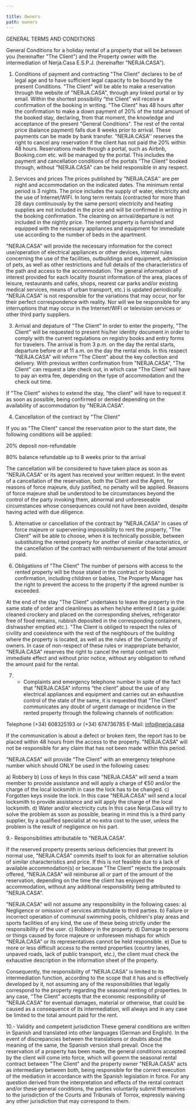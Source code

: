 ```yaml
---

title: Owners
path: owners
---
```


GENERAL TERMS AND CONDITIONS

General Conditions for a holiday rental of a property that will be between you (hereinafter "The Client") and the Property owner with the intermediation of Nerja.Casa E.S.P.J. (hereinafter "NERJA.CASA").

1.  Conditions of payment and contracting
"The Client" declares to be of legal age and to have sufficient legal capacity to be bound by the present Conditions. "The Client" will be able to make a reservation through the website of "NERJA.CASA", through any linked portal or by email. Within the shortest possibility “the Client” will receive a confirmation of the booking in writing. "The Client" has 48 hours after the confirmation to make a down payment of 20% of the total amount of the booked stay, declaring, from that moment, the knowledge and acceptance of the present "General Conditions". The rest of the rental price (balance payment) falls due 8 weeks prior to arrival. These payments can be made by bank transfer. "NERJA.CASA'' reserves the right to cancel any reservation if the client has not paid the 20% within 48 hours. Reservations made through a portal, such as Airbnb, Booking.com etc. will be managed by the portal. This includes the payment and cancellation conditions of the portals “The Client” booked through, without "NERJA.CASA" can be held responsible in any respect. 

2.  Services and prices
The prices published by "NERJA.CASA'' are per night and accommodation on the indicated dates. The minimum rental period is 3 nights. The price includes the supply of water, electricity and the use of Internet/WIFI. In long term rentals (contracted for more than 28 days continuously by the same person) electricity and heating supplies are not included in the price and will be confirmed in writing in the booking confirmation. The cleaning on arrival/departure is not included in the nightly price. The rented property is furnished and equipped with the necessary appliances and equipment for immediate use according to the number of beds in the apartment. 

"NERJA.CASA" will provide the necessary information for the correct use/operation of electrical appliances or other devices, internal rules concerning the use of the facilities, outbuildings and equipment, admission of pets, as well as other restrictions and full details of the characteristics of the path and access to the accommodation. The general information of interest provided for each locality (tourist information of the area, places of leisure, restaurants and cafés, shops, nearest car parks and/or existing medical services, means of urban transport, etc.) is updated periodically. "NERJA.CASA" is not responsible for the variations that may occur, nor for their perfect correspondence with reality. Nor will we be responsible for any interruptions that may occur in the Internet/WIFI or television services or other third party suppliers.



3. Arrival and depature of "The Client"
In order to enter the property, "The Client" will be requested to present his/her identity document in order to comply with the current regulations on registry books and entry forms for travelers. The arrival is from 3 p.m. on the day the rental starts, departure before or at 11 a.m. on the day the rental ends. In this respect "NERJA.CASA" will inform "The Client" about the key collection and delivery. With previous written confirmation from "NERJA.CASA", "The Client" can request a late check out, in which case “The Client” will have to pay an extra fee, depending on the type of accommodation and the check out time. 

If "The Client" wishes to extend the stay, “the client” will have to request it as soon as possible, being confirmed or denied depending on the availability of accommodation by "NERJA.CASA".

4. Cancellation of the contract by "The Client"


If you as "The Client" cancel the reservation prior to the start date, the following conditions will be applied:  

20% deposit non-refundable 


80% balance refundable up to 8 weeks prior to the arrival 

The cancellation will be considered to have taken place as soon as "NERJA.CASA" or its agent has received your written request.  In the event of a cancellation of the reservation, both the Client and the Agent, for reasons of force majeure, duly justified, no penalty will be applied. Reasons of force majeure shall be understood to be circumstances beyond the control of the party invoking them, abnormal and unforeseeable circumstances whose consequences could not have been avoided, despite having acted with due diligence.

5. Alternative or cancellation of the contract by "NERJA.CASA"
In cases of force majeure or supervening impossibility to rent the property, "The Client" will be able to choose, when it is technically possible, between substituting the rented property for another of similar characteristics, or the cancellation of the contract with reimbursement of the total amount paid.

6. Obligations of "The Client"
The number of persons with access to the rented property will be those stated in the contract or booking confirmation, including children or babies, The Property Manager has the right to prevent the access to the property if the agreed number is exceeded. 


At the end of the stay "The Client" undertakes to leave the property in the same state of order and cleanliness as when he/she entered it (as a guide: cleaned crockery and placed on the corresponding shelves, refrigerator free of food remains, rubbish deposited in the corresponding containers, dishwasher emptied etc.). 
"The Client is obliged to respect the rules of civility and coexistence with the rest of the neighbours of the building where the property is located, as well as the rules of the Community of owners. In case of non-respect of these rules or inappropriate behavior, "NERJA.CASA" reserves the right to cancel the rental contract with immediate effect and without prior notice, without any obligation to refund the amount paid for the rental.

7. - Complaints and emergency telephone number
In spite of the fact that "NERJA.CASA" informs “the client” about the use of any electrical appliances and equipment and carries out an exhaustive control of the state of the same, it is requested that “The Client” communicates any doubt of urgent  damage or incidence in the rented property through the following channels of notification:


Telephone (+34) 608325193 or (+34) 674736785
E-Mail: info@nerja.casa


If the communication is about a defect or broken item, the report has to be placed within 48 hours from the access to the property. "NERJA.CASA" will not be responsible for any claim that has not been made within this period.

"NERJA.CASA" will provide “The Client” with an emergency telephone number which should ONLY be used in the following cases:

a) Robbery
b) Loss of keys
In this case "NERJA.CASA" will send a team member to provide assistance and
will apply a charge of €50 and/or the charge of the local locksmith in case the lock has to be changed. 
c) Forgotten keys inside the lock. 
In this case "NERJA.CASA" will send a local locksmith to provide assistance and will apply the  charge of the local locksmith. 
d) Water and/or electricity cuts
In this case Nerja.Casa will try to solve the problem as soon as possible, bearing in mind this is a third party supplier, by a qualified specialist at no extra cost to the user, unless the problem is the result of negligence on his part.



9.- Responsibilities attributable to "NERJA.CASA".

If the reserved property presents serious deficiencies that prevent its normal use, "NERJA.CASA" commits itself to look for an alternative solution of similar characteristics and price. If this is not feasible due to a lack of available accommodation(s) or because "The Client" rejects the proposals offered, "NERJA.CASA" will reimburse all or part of the amount of the reservation, depending on the time the client has enjoyed the accommodation, without any additional responsibility being attributed to "NERJA.CASA".

"NERJA.CASA" will not assume any responsibility in the following cases:
a) Negligence or omission of services attributable to third parties.
b) Failure or incorrect operation of communal swimming pools, children's play areas and sports facilities of any kind, the use of these being strictly under the responsibility of the user.
c) Robbery in the property.
d) Damage to persons or things caused by force majeure or unforeseen mishaps for which "NERJA.CASA" or its representatives cannot be held responsible.
e) Due to more or less difficult access to the rented properties (country lanes, unpaved roads, lack of public transport, etc.), the client must check the exhaustive description in the information sheet of the property.

Consequently, the responsibility of "NERJA.CASA" is limited to its intermediation function, according to the scope that it has and is effectively developed by it, not assuming any of the responsibilities that legally correspond to the property regarding the seasonal renting of properties. In any case, "The Client" accepts that the economic responsibility of "NERJA.CASA" for eventual damages, material or otherwise, that could be caused as a consequence of its intermediation, will always and in any case be limited to the total amount paid for the rent.

10.- Validity and competent jurisdiction
These general conditions are written in Spanish and translated into other languages (German and English). In the event of discrepancies between the translations or doubts about the meaning of the same, the Spanish version shall prevail.
Once the reservation of a property has been made, the general conditions accepted by the client will come into force, which will govern the seasonal rental contract between "The Client" and the property owner "NERJA.CASA" acts as intermediary between both, being responsible for the correct execution of the mediation in accordance with the Spanish legislation in force.
For any question derived from the interpretation and effects of the rental contract and/or these general conditions, the parties voluntarily submit themselves to the jurisdiction of the Courts and Tribunals of Torrox, expressly waiving any other jurisdiction that may correspond to them.




